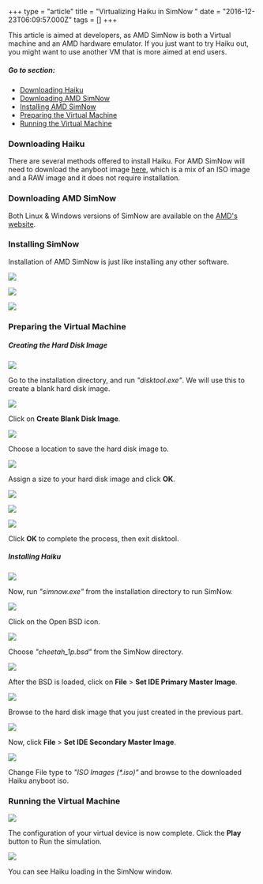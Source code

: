 +++
type = "article"
title = "Virtualizing Haiku in SimNow "
date = "2016-12-23T06:09:57.000Z"
tags = []
+++

This article is aimed at developers, as AMD SimNow is both a Virtual machine and an AMD hardware emulator. If you just want to try Haiku out, you might want to use another VM that is more aimed at end users.

##### Go to section:

*   [Downloading Haiku](#part_download-h)
*   [Downloading AMD SimNow](#part_download-s)
*   [Installing AMD SimNow](#part_installing-s)
*   [Preparing the Virtual Machine](#part_preparing-vm)
*   [Running the Virtual Machine](#part_running-vm)


### <a name="part_download-h"></a> Downloading Haiku 

There are several methods offered to install Haiku. For AMD SimNow will need to download the anyboot image [here](https://www.haiku-os.org/get-haiku), which is a mix of an ISO image and a RAW image and it does not require installation.

### <a name="part_download-s"></a> Downloading AMD SimNow

Both Linux & Windows versions of SimNow are available on the [AMD's website](https://developer.amd.com/simnow-simulator/).

### <a name="part_installing-s"></a> Installing SimNow
Installation of AMD SimNow is just like installing any other software.

![](https://sites.google.com/site/dacduong07/gci/haiku/s1.png)

![](https://sites.google.com/site/dacduong07/gci/haiku/s2.png)

![](https://sites.google.com/site/dacduong07/gci/haiku/s3.png)

### <a name="part_preparing-vm"></a> Preparing the Virtual Machine 

##### Creating the Hard Disk Image

![](https://sites.google.com/site/dacduong07/gci/haiku/s4.png)

Go to the installation directory, and run _"disktool.exe"_. We will use this to create a blank hard disk image.

![](https://sites.google.com/site/dacduong07/gci/haiku/s5.png)

Click on **Create Blank Disk Image**.

![](https://sites.google.com/site/dacduong07/gci/haiku/s6.png)

Choose a location to save the hard disk image to.

![](https://sites.google.com/site/dacduong07/gci/haiku/s7.png)

Assign a size to your hard disk image and click **OK**.

![](https://sites.google.com/site/dacduong07/gci/haiku/s8.png)

![](https://sites.google.com/site/dacduong07/gci/haiku/s9.png)

![](https://sites.google.com/site/dacduong07/gci/haiku/s10.png)

Click **OK** to complete the process, then exit disktool.

##### Installing Haiku

![](https://sites.google.com/site/dacduong07/gci/haiku/s11.png)

Now, run _"simnow.exe"_ from the installation directory to run SimNow.

![](https://sites.google.com/site/dacduong07/gci/haiku/s12.png)

Click on the Open BSD icon.

![](https://sites.google.com/site/dacduong07/gci/haiku/s13.png)

Choose _"cheetah\_1p.bsd"_ from the SimNow directory.

![](https://sites.google.com/site/dacduong07/gci/haiku/s14.png)

After the BSD is loaded, click on **File** > **Set IDE Primary Master Image**.

![](https://sites.google.com/site/dacduong07/gci/haiku/s15.png)

Browse to the hard disk image that you just created in the previous part.

![](https://sites.google.com/site/dacduong07/gci/haiku/s16.png)

Now, click **File** > **Set IDE Secondary Master Image**.

![](https://sites.google.com/site/dacduong07/gci/haiku/s17.png)

Change File type to _"ISO Images (*.iso)"_ and browse to the downloaded Haiku anyboot iso.

### <a name="part_running-vm"></a> Running the Virtual Machine

![](https://sites.google.com/site/dacduong07/gci/haiku/s18.png)

The configuration of your virtual device is now complete. Click the **Play** button to Run the simulation.

![](https://sites.google.com/site/dacduong07/gci/haiku/s19.png)

You can see Haiku loading in the SimNow window.
